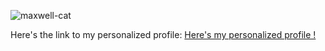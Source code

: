 ![maxwell-cat](https://github.com/user-attachments/assets/a2838a73-c4dc-4a0b-a5b6-3a7bd6b9cc62)

Here's the link to my personalized profile:
[Here's my personalized profile ! ](https://github.com/Garrren)
